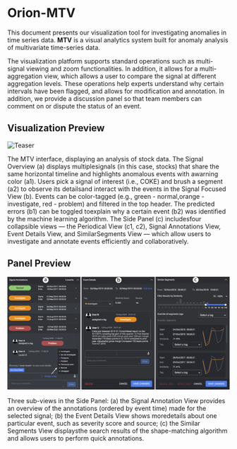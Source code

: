 # Orion-MTV

This document presents our visualization tool for investigating anomalies in time series data. **MTV** is a visual analytics system built for anomaly analysis of multivariate time-series data.


The visualization platform supports standard operations such as multi-signal viewing and zoom functionalities.
In addition, it allows for a multi-aggregation view, which allows a user to compare the signal at different aggregation levels.
These operations help experts understand why certain intervals have been flagged, and allows for modification and annotation.
In addition, we provide a discussion panel so that team members can comment on or dispute the status of an event.

## Visualization Preview
![Teaser](docs/images/mtv-teaser.png?raw=true "Teaser")

The MTV interface, displaying an analysis of stock data. The Signal Overview (a) displays multiplesignals (in this case, stocks) that share the same horizontal timeline and highlights anomalous events with awarning color (a1). Users pick a signal of interest (i.e., COKE) and brush a segment (a2) to observe its detailsand interact with the events in the Signal Focused View (b). Events can be color-tagged (e.g., green - normal,orange - investigate, red - problem) and filtered in the top header. The predicted errors (b1) can be toggled toexplain why a certain event (b2) was identified by the machine learning algorithm. The Side Panel (c) includesfour collapsible views — the Periodical View (c1, c2), Signal Annotations View, Event Details View, and SimilarSegments View — which allow users to investigate and annotate events efficiently and collaboratively.

## Panel Preview
![Panels](docs/images/mtv-side-panels.png?raw=true "Panels")

Three sub-views in the Side Panel: (a) the Signal Annotation View provides an overview of the annotations (ordered by event time) made for the selected signal; (b) the Event Details View shows moredetails about one particular event, such as severity score and source; (c) the Similar Segments View displaysthe search results of the shape-matching algorithm and allows users to perform quick annotations.